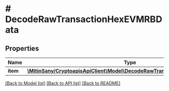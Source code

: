 # # DecodeRawTransactionHexEVMRBData

## Properties

Name | Type | Description | Notes
------------ | ------------- | ------------- | -------------
**item** | [**\MitinSany/CryptoapisApiClient\Model\DecodeRawTransactionHexEVMRBDataItem**](DecodeRawTransactionHexEVMRBDataItem.md) |  |

[[Back to Model list]](../../README.md#models) [[Back to API list]](../../README.md#endpoints) [[Back to README]](../../README.md)
